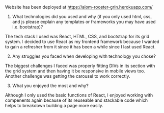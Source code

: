 Website has been deployed at https://alom-rooster-grin.herokuapp.com/

1. What technologies did you used and why (if you only used html, css, and js please explain any templates or frameworks you may have used i.e. bootstrap)?

The tech stack I used was React, HTML, CSS, and bootstrap for its grid system. I decided to use React as my frontend framework because I wanted to gain a refresher from it since it has been a while since I last used React. 

2. Any struggles you faced when developing with technology you chose?

The biggest challenges I faced was properly fitting DIVs in its section with the grid system and then having it be responsive in mobile views too. Another challenge was getting the carousel to work correctly.


3. What you enjoyed the most and why?

Although I only used the basic functions of React, I enjoyed working with compenents again because of its reuseable and stackable code which helps to breakdown building a page more easily. 
